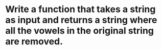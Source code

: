 # Write a function that takes a string as input and returns a string where all the vowels in the original string are removed.